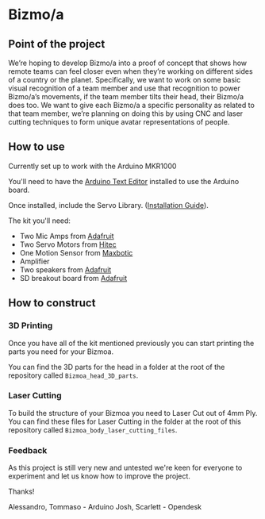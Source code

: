 # Bizmo/a

## Point of the project

We’re hoping to develop Bizmo/a into a proof of concept that shows how remote teams can feel closer even when they’re working on different sides of a country or the planet. Specifically, we want to work on some basic visual recognition of a team member and use that recognition to power Bizmo/a’s movements, if the team member tilts their head, their Bizmo/a does too. We want to give each Bizmo/a a specific personality as related to that team member, we’re planning on doing this by using CNC and laser cutting techniques to form unique avatar representations of people.

## How to use

Currently set up to work with the Arduino MKR1000

You'll need to have the [Arduino Text Editor](https://www.arduino.cc/en/Main/Software) installed to use the Arduino board.

Once installed, include the Servo Library. ([Installation Guide](https://www.arduino.cc/en/Guide/Libraries)).

The kit you'll need:
- Two Mic Amps from [Adafruit](http://adafru.it/1063)
- Two Servo Motors from [Hitec](http://hitecrcd.com/products/servos/micro-and-mini-servos/analog-micro-and-mini-servos/hs-53-super-economy-feather-nylon-gear-servo/product)
- One Motion Sensor from [Maxbotic](http://www.maxbotix.com/Ultrasonic_Sensors/High_Resolution_Sensors.htm)
- Amplifier
- Two speakers from [Adafruit](https://www.adafruit.com/product/1891)
- SD breakout board from [Adafruit](https://www.adafruit.com/product/254)

## How to construct

### 3D Printing

Once you have all of the kit mentioned previously you can start printing the parts you need for your Bizmoa.

You can find the 3D parts for the head in a folder at the root of the repository called `Bizmoa_head_3D_parts`.

### Laser Cutting

To build the structure of your Bizmoa you need to Laser Cut out of 4mm Ply. You can find these files for Laser Cutting in the folder at the root of this repository called `Bizmoa_body_laser_cutting_files`.

### Feedback

As this project is still very new and untested we're keen for everyone to experiment and let us know how to improve the project.

Thanks!

Alessandro, Tommaso - Arduino
Josh, Scarlett - Opendesk
